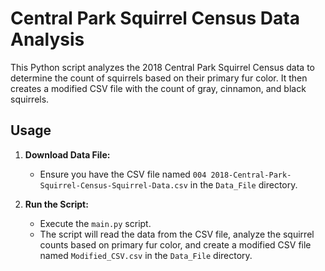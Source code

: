 # Central Park Squirrel Census Data Analysis

This Python script analyzes the 2018 Central Park Squirrel Census data to determine the count of squirrels based on their primary fur color. It then creates a modified CSV file with the count of gray, cinnamon, and black squirrels.

## Usage

1. **Download Data File:**
   - Ensure you have the CSV file named `004 2018-Central-Park-Squirrel-Census-Squirrel-Data.csv` in the `Data_File` directory.

2. **Run the Script:**
   - Execute the `main.py` script.
   - The script will read the data from the CSV file, analyze the squirrel counts based on primary fur color, and create a modified CSV file named `Modified_CSV.csv` in the `Data_File` directory.
